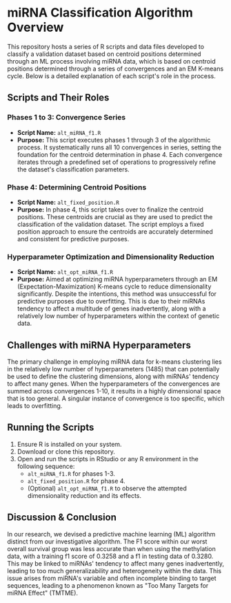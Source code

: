 # miRNA Classification Algorithm Overview

This repository hosts a series of R scripts and data files developed to classify a validation dataset based on centroid positions determined through an ML process involving miRNA data, which is based on centroid positions determined through a series of convergences and an EM K-means cycle. Below is a detailed explanation of each script's role in the process.

## Scripts and Their Roles

### Phases 1 to 3: Convergence Series

- **Script Name:** `alt_miRNA_f1.R`
- **Purpose:** This script executes phases 1 through 3 of the algorithmic process. It systematically runs all 10 convergences in series, setting the foundation for the centroid determination in phase 4. Each convergence iterates through a predefined set of operations to progressively refine the dataset's classification parameters.

### Phase 4: Determining Centroid Positions

- **Script Name:** `alt_fixed_position.R`
- **Purpose:** In phase 4, this script takes over to finalize the centroid positions. These centroids are crucial as they are used to predict the classification of the validation dataset. The script employs a fixed position approach to ensure the centroids are accurately determined and consistent for predictive purposes.

### Hyperparameter Optimization and Dimensionality Reduction

- **Script Name:** `alt_opt_miRNA_f1.R`
- **Purpose:** Aimed at optimizing miRNA hyperparameters through an EM (Expectation-Maximization) K-means cycle to reduce dimensionality significantly. Despite the intentions, this method was unsuccessful for predictive purposes due to overfitting. This is due to their miRNAs tendency to affect a multitude of genes inadvertently, along with a relatively low number of hyperparameters within the context of genetic data.

## Challenges with miRNA Hyperparameters

The primary challenge in employing miRNA data for k-means clustering lies in the relatively low number of hyperparameters (1485) that can potentially be used to define the clustering dimensions, along with miRNAs' tendency to affect many genes. When the hyperparameters of the convergences are summed across convergences 1-10, it results in a highly dimensional space that is too general. A singular instance of convergence is too specific, which leads to overfitting.

## Running the Scripts

1. Ensure R is installed on your system.
2. Download or clone this repository.
3. Open and run the scripts in RStudio or any R environment in the following sequence:
   - `alt_miRNA_f1.R` for phases 1-3.
   - `alt_fixed_position.R` for phase 4.
   - (Optional) `alt_opt_miRNA_f1.R` to observe the attempted dimensionality reduction and its effects.

## Discussion & Conclusion
In our research, we devised a predictive machine learning (ML) algorithm distinct from our investigative algorithm. The F1 score within our worst overall survival group was less accurate than when using the methylation data, with a training f1 score of 0.3258 and a f1 in testing data of 0.3280. This may be linked to  miRNAs' tendency to affect many genes inadvertently, leading to too much generalizability and heterogeneity within the data. This issue arises from miRNA's variable and often incomplete binding to target sequences, leading to a phenomenon known as "Too Many Targets for miRNA Effect" (TMTME).
